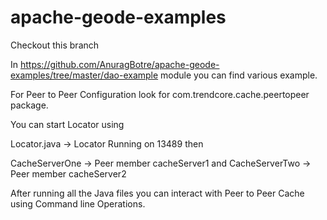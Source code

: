 # apache-geode-examples

Checkout this branch

In  https://github.com/AnuragBotre/apache-geode-examples/tree/master/dao-example module you can find various example.

For Peer to Peer Configuration look for com.trendcore.cache.peertopeer package.

You can start Locator using 

Locator.java -> Locator Running on 13489  then

CacheServerOne -> Peer member cacheServer1 and CacheServerTwo -> Peer member cacheServer2 

After running all the Java files you can interact with Peer to Peer Cache using Command line Operations.

